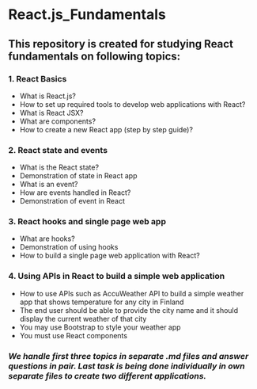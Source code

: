 # React.js_Fundamentals

## This repository is created for studying React fundamentals on following topics:

### 1. React Basics
  - What is React.js?
  - How to set up required tools to develop web applications with React?
  - What is React JSX?
  - What are components?
  - How to create a new React app (step by step guide)?
  

### 2. React state and events
  - What is the React state?
  - Demonstration of state in React app
  - What is an event?
  - How are events handled in React?
  - Demonstration of event in React

### 3. React hooks and single page web app
  - What are hooks?
  - Demonstration of using hooks
  - How to build a single page web application with React?

### 4. Using APIs in React to build a simple web application
  - How to use APIs such as AccuWeather API to build a simple weather app that shows temperature for any city in Finland
  - The end user should be able to provide the city name and it should display the current weather of that city
  - You may use Bootstrap to style your weather app
  - You must use React components

### *We handle first three topics in separate .md files and answer questions in pair. Last task is being done individually in own separate files to create two different applications.*

